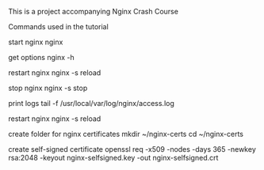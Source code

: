 This is a project accompanying Nginx Crash Course

Commands used in the tutorial

start nginx
nginx

get options
nginx -h

restart nginx
nginx -s reload

stop nginx
nginx -s stop

print logs
tail -f /usr/local/var/log/nginx/access.log

restart nginx
nginx -s reload

create folder for nginx certificates
mkdir ~/nginx-certs
cd ~/nginx-certs

create self-signed certificate
openssl req -x509 -nodes -days 365 -newkey rsa:2048 -keyout nginx-selfsigned.key -out nginx-selfsigned.crt
